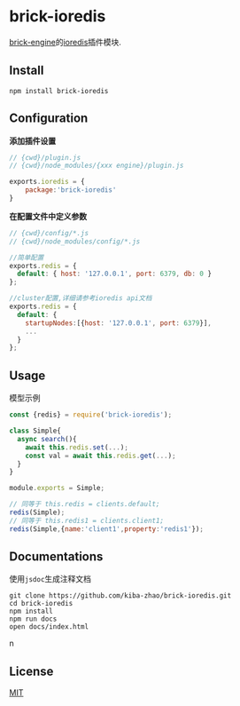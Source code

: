 # brick-ioredis #
[brick-engine](https://github.com/kiba-zhao/brick-engine)的[ioredis](https://github.com/luin/ioredis#readme)插件模块.

## Install ##

``` shell
npm install brick-ioredis
```

## Configuration ##

**添加插件设置**

``` javascript
// {cwd}/plugin.js
// {cwd}/node_modules/{xxx engine}/plugin.js

exports.ioredis = {
    package:'brick-ioredis'
}
```

**在配置文件中定义参数**

``` javascript
// {cwd}/config/*.js
// {cwd}/node_modules/config/*.js

//简单配置
exports.redis = {
  default: { host: '127.0.0.1', port: 6379, db: 0 }
};

//cluster配置,详细请参考ioredis api文档
exports.redis = {
  default: { 
    startupNodes:[{host: '127.0.0.1', port: 6379}],
    ...
  }
};
```

## Usage ##
模型示例

``` javascript
const {redis} = require('brick-ioredis');

class Simple{
  async search(){
    await this.redis.set(...);
    const val = await this.redis.get(...);
  }
}

module.exports = Simple;

// 同等于 this.redis = clients.default;
redis(Simple);
// 同等于 this.redis1 = clients.client1;
redis(Simple,{name:'client1',property:'redis1'});

```

## Documentations ##
使用`jsdoc`生成注释文档

``` shell
git clone https://github.com/kiba-zhao/brick-ioredis.git
cd brick-ioredis
npm install
npm run docs
open docs/index.html
```
n
## License ##
[MIT](LICENSE)

